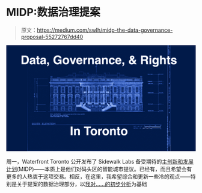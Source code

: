 # MIDP:数据治理提案

> 原文：<https://medium.com/swlh/midp-the-data-governance-proposal-55272767dd40>

![](img/f57532abff98fe498442c21f7b5586da.png)

周一，Waterfront Toronto 公开发布了 Sidewalk Labs 备受期待的[主创新和发展计划](https://quaysideto.ca/sidewalk-labs-proposal-master-innovation-and-development-plan/)(MIDP)——本质上是他们对码头区的智能城市提议。已经有，而且希望会有更多的人热衷于这项交易。相反，在这里，我希望综合和更新一些冷的观点——特别是关于提案的数据治理部分，以[我对……的初步分析](/@McDapper/toronto-civic-data-and-trust-ee7ab928fb68)为基础